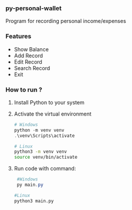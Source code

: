 ### py-personal-wallet
Program for recording personal income/expenses
### Features
 - Show Balance
 - Add Record
 - Edit Record
 - Search Record
 - Exit

### How to run ?
1. Install Python to your system
2. Activate the virtual environment
    ```powershell
    # Windows
    python -m venv venv
    .\venv\Scripts\activate
    ```
    ```sh
    # Linux
    python3 -m venv venv
    source venv/bin/activate
3. Run code with command:
   ```powershell
    #Windows
    py main.py
    ```
    
    ```sh
    #Linux
    python3 main.py
    ```
